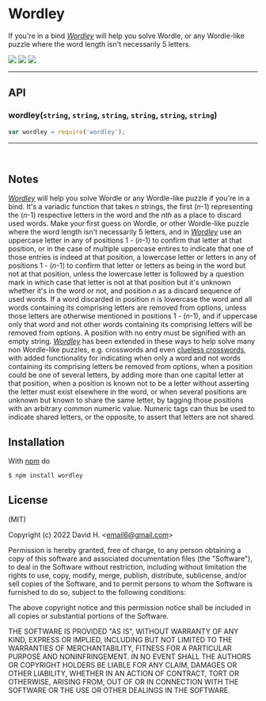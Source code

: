 # Wordley
If you're in a bind [_Wordley_](https://www.npmjs.com/package/wordley) will help you solve Wordle, or any Wordle-like puzzle where the word length isn't necessarily 5 letters.

<img src="https://user-images.githubusercontent.com/45696445/162882437-f4c879f8-7f6b-4d18-8093-d15b58fa4563.gif">
<img src="https://user-images.githubusercontent.com/45696445/162882477-e84f02f3-0d56-49fa-8590-b89b70c754dc.gif">
<img src="https://user-images.githubusercontent.com/45696445/163201657-f0929f8a-90ed-4df3-aa3a-5f3b3bc60427.gif">

_________________________

## API
### wordley(`string`, `string`, `string`, `string`, `string`, `string`)
```js
var wordley = require('wordley');
```
_________________________
&nbsp;
## Notes
[_Wordley_](https://www.npmjs.com/package/wordley) will help you solve Wordle or any Wordle-like puzzle if you're in a bind. It's a variadic function that takes _n_ strings, the first (_n_-1) representing the (_n_-1) respective letters in the word and the _nth_ as a place to discard used words. Make your first guess on Wordle, or other Wordle-like puzzle where the word length isn't necessarily 5 letters, and in [_Wordley_](https://www.npmjs.com/package/wordley) use an uppercase letter in any of positions 1 - (_n_-1) to confirm that letter at that position, or in the case of multiple uppercase entires to indicate that one of those entries is indeed at that position, a lowercase letter or letters in any of positions 1 - (_n_-1) to confirm that letter or letters as being in the word but not at that position, unless the lowercase letter is followed by a question mark in which case that letter is not at that position but it's unknown whether it's in the word or not, and position _n_ as a discard sequence of used words. If a word discarded in position _n_ is lowercase the word and all words containing its comprising letters are removed from options, unless those letters are otherwise mentioned in positions 1 - (_n_-1), and if uppercase only that word and not other words containing its comprising letters will be removed from options. A position with no entry must be signified with an empty string. [_Wordley_](https://www.npmjs.com/package/wordley) has been extended in these ways to help solve many non Wordle-like puzzles, e.g. crosswords and even [clueless crosswords](https://clueless.puzzlebaron.com/play.php), with added functionality for indicating when only a word and not words containing its comprising letters be removed from options, when a position could be one of several letters, by adding more than one capital letter at that position, when a position is known not to be a letter without asserting the letter must exist elsewhere in the word, or when several positions are unknown but known to share the same letter, by tagging those positions with an arbitrary common numeric value. Numeric tags can thus be used to indicate shared letters, or the opposite, to assert that letters are not shared.

## Installation
With [npm](http://npmjs.org) do
```bash
$ npm install wordley
```

## License
(MIT)

Copyright (c) 2022 David H. &lt;email6@gmail.com&gt;

Permission is hereby granted, free of charge, to any person obtaining a copy of this software and associated documentation files (the "Software"), to deal in the Software without restriction, including without limitation the rights to use, copy, modify, merge, publish, distribute, sublicense, and/or sell copies of the Software, and to permit persons to whom the Software is furnished to do so, subject to the following conditions:

The above copyright notice and this permission notice shall be included in all copies or substantial portions of the Software.

THE SOFTWARE IS PROVIDED "AS IS", WITHOUT WARRANTY OF ANY KIND, EXPRESS OR IMPLIED, INCLUDING BUT NOT LIMITED TO THE WARRANTIES OF MERCHANTABILITY, FITNESS FOR A PARTICULAR PURPOSE AND NONINFRINGEMENT. IN NO EVENT SHALL THE AUTHORS OR COPYRIGHT HOLDERS BE LIABLE FOR ANY CLAIM, DAMAGES OR OTHER LIABILITY, WHETHER IN AN ACTION OF CONTRACT, TORT OR OTHERWISE, ARISING FROM, OUT OF OR IN CONNECTION WITH THE SOFTWARE OR THE USE OR OTHER DEALINGS IN THE SOFTWARE.
